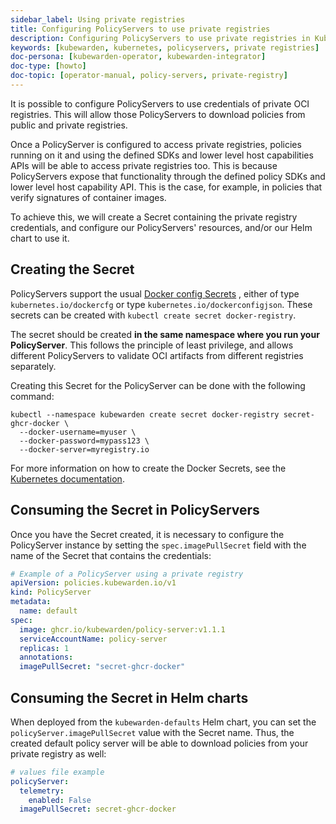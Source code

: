 ```yaml
---
sidebar_label: Using private registries
title: Configuring PolicyServers to use private registries
description: Configuring PolicyServers to use private registries in Kubewarden.
keywords: [kubewarden, kubernetes, policyservers, private registries]
doc-persona: [kubewarden-operator, kubewarden-integrator]
doc-type: [howto]
doc-topic: [operator-manual, policy-servers, private-registry]
---
```


<head>
  <link rel="canonical" href="https://docs.kubewarden.io/howtos/policy-servers/private-registry"/>
</head>

It is possible to configure PolicyServers to use credentials of private OCI
registries. This will allow those PolicyServers to download policies from
public and private registries.

Once a PolicyServer is configured to access private registries, policies running
on it and using the defined SDKs and lower level host capabilities APIs will be
able to access private registries too. This is because PolicyServers expose that
functionality through the defined policy SDKs and lower level host capability
API. This is the case, for example, in policies that verify signatures of
container images.

To achieve this, we will create a Secret containing the private registry
credentials, and configure our PolicyServers' resources, and/or our Helm chart
to use it.

## Creating the Secret

PolicyServers support the usual
[Docker config Secrets](https://kubernetes.io/docs/concepts/configuration/secret/#docker-config-secrets)
, either of type `kubernetes.io/dockercfg` or type `kubernetes.io/dockerconfigjson`.
These secrets can be created with `kubectl create secret docker-registry`.

The secret should be created **in the same namespace where you run your
PolicyServer**. This follows the principle of least privilege, and allows
different PolicyServers to validate OCI artifacts from different registries separately.

Creating this Secret for the PolicyServer can be done with the following command:

```shell
kubectl --namespace kubewarden create secret docker-registry secret-ghcr-docker \
  --docker-username=myuser \
  --docker-password=mypass123 \
  --docker-server=myregistry.io
```

For more information on how to create the Docker Secrets, see the [Kubernetes documentation](https://kubernetes.io/docs/concepts/configuration/secret/#docker-config-secrets).

## Consuming the Secret in PolicyServers

Once you have the Secret created, it is necessary to configure the PolicyServer
instance by setting the `spec.imagePullSecret` field with the name of the Secret that
contains the credentials:

```yaml
# Example of a PolicyServer using a private registry
apiVersion: policies.kubewarden.io/v1
kind: PolicyServer
metadata:
  name: default
spec:
  image: ghcr.io/kubewarden/policy-server:v1.1.1
  serviceAccountName: policy-server
  replicas: 1
  annotations:
  imagePullSecret: "secret-ghcr-docker"
```

## Consuming the Secret in Helm charts

When deployed from the `kubewarden-defaults` Helm chart, you can set the
`policyServer.imagePullSecret` value with the Secret name. Thus,
the created default policy server will be able to download policies from your
private registry as well:

```yaml
# values file example
policyServer:
  telemetry:
    enabled: False
  imagePullSecret: secret-ghcr-docker
```
